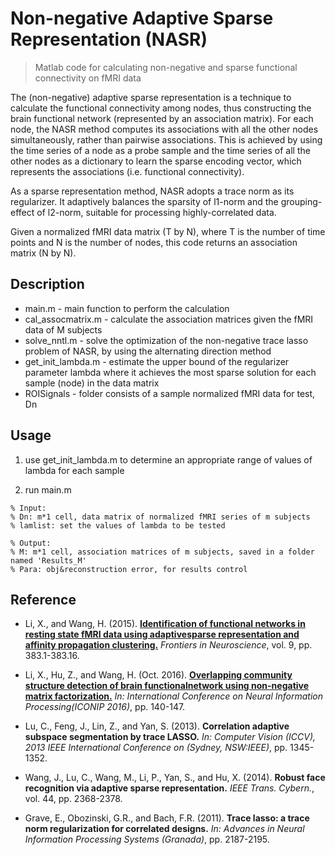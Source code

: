 # Non-negative Adaptive Sparse Representation (NASR)
>Matlab code for calculating non-negative and sparse functional connectivity on fMRI data

The (non-negative) adaptive sparse representation is a technique to calculate the functional connectivity among nodes, thus constructing the brain functional network (represented by an association matrix). For each node, the NASR method computes its associations with all the other nodes simultaneously, rather than pairwise associations. This is achieved by using the time series of a node as a probe sample and the time series of all the other nodes as a dictionary to learn the sparse encoding vector, which represents the associations (i.e. functional connectivity).

As a sparse representation method, NASR adopts a trace norm as its regularizer. It adaptively balances the sparsity of l1-norm and the grouping-effect of l2-norm, suitable for processing highly-correlated data. 

Given a normalized fMRI data matrix (T by N), where T is the number of time points and N is the number of nodes, this code returns an association matrix (N by N).

## Description
* main.m - main function to perform the calculation
* cal_assocmatrix.m - calculate the association matrices given the fMRI data of M subjects
* solve_nntl.m - solve the optimization of the non-negative trace lasso problem of NASR, by using the alternating direction method
* get_init_lambda.m - estimate the upper bound of the regularizer parameter lambda where it achieves the most sparse solution for each sample (node) in the data matrix
* ROISignals - folder consists of a sample normalized fMRI data for test, Dn

## Usage
1. use get_init_lambda.m to determine an appropriate range of values of lambda for each sample

1. run main.m 
```
% Input:
% Dn: m*1 cell, data matrix of normalized fMRI series of m subjects
% lamlist: set the values of lambda to be tested

% Output:  
% M: m*1 cell, association matrices of m subjects, saved in a folder named 'Results_M'
% Para: obj&reconstruction error, for results control
```

## Reference
- Li, X., and Wang, H. (2015). **[Identification of functional networks in resting state fMRI data using adaptivesparse representation and affinity propagation clustering.](https://www.frontiersin.org/articles/10.3389/fnins.2015.00383/full)** *Frontiers in Neuroscience*, vol. 9, pp. 383.1-383.16.

- Li, X., Hu, Z., and Wang, H. (Oct. 2016). **[Overlapping community structure detection of brain functionalnetwork using non-negative matrix factorization.](https://link.springer.com/chapter/10.1007/978-3-319-46675-0_16)** *In: International Conference on Neural Information Processing(ICONIP 2016)*, pp. 140-147.

- Lu, C., Feng, J., Lin, Z., and Yan, S. (2013). **Correlation adaptive subspace segmentation by trace LASSO.** *In: Computer Vision (ICCV), 2013 IEEE International Conference on (Sydney, NSW:IEEE)*, pp. 1345-1352.

- Wang, J., Lu, C., Wang, M., Li, P., Yan, S., and Hu, X. (2014). **Robust face recognition via adaptive sparse representation.** *IEEE Trans. Cybern.*, vol. 44, pp. 2368-2378.

- Grave, E., Obozinski, G.R., and Bach, F.R. (2011). **Trace lasso: a trace norm regularization for correlated designs.** *In: Advances in Neural Information Processing Systems (Granada)*, pp. 2187-2195.

